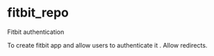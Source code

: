 fitbit_repo
===========

Fitbit authentication

To create fitbit app and allow users to authenticate it .
Allow redirects.
